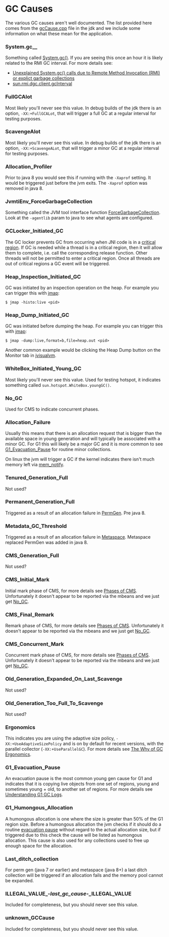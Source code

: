 # GC Causes

The various GC causes aren't well documented. The list provided here comes from the
[gcCause.cpp](http://hg.openjdk.java.net/jdk8u/hs-dev/hotspot/file/tip/src/share/vm/gc_interface/gcCause.cpp)
file in the jdk and we include some information on what these mean for the application.

### System.gc__

Something called [System.gc()](http://docs.oracle.com/javase/7/docs/api/java/lang/System.html#gc()).
If you are seeing this once an hour it is likely related to the RMI GC interval. For more
details see:

* [Unexplained System.gc() calls due to Remote Method Invocation (RMI) or explict garbage collections](http://www-01.ibm.com/support/docview.wss?uid=swg21173431)
* [sun.rmi.dgc.client.gcInterval](http://docs.oracle.com/javase/6/docs/technotes/guides/rmi/sunrmiproperties.html)

### FullGCAlot

Most likely you'll never see this value. In debug builds of the jdk there is an option,
`-XX:+FullGCALot`, that will trigger a full GC at a regular interval for testing purposes.

### ScavengeAlot

Most likely you'll never see this value. In debug builds of the jdk there is an option,
`-XX:+ScavengeALot`, that will trigger a minor GC at a regular interval for testing purposes.

### Allocation_Profiler

Prior to java 8 you would see this if running with the `-Xaprof` setting. It would be triggered
just before the jvm exits. The `-Xaprof` option was removed in java 8.

### JvmtiEnv_ForceGarbageCollection

Something called the JVM tool interface function
[ForceGarbageCollection](https://docs.oracle.com/javase/8/docs/platform/jvmti/jvmti.html#ForceGarbageCollection).
Look at the `-agentlib` param to java to see what agents are configured.

### GCLocker_Initiated_GC

The GC locker prevents GC from occurring when JNI code is in a
[critical region](http://docs.oracle.com/javase/8/docs/technotes/guides/jni/spec/functions.html#GetPrimitiveArrayCritical_ReleasePrimitiveArrayCritical).
If GC is needed while a thread is in a critical region, then it will allow them to complete,
i.e. call the corresponding release function. Other threads will not be permitted to enter a
critical region. Once all threads are out of critical regions a GC event will be triggered. 

### Heap_Inspection_Initiated_GC

GC was initiated by an inspection operation on the heap. For example you can trigger this
with [jmap](http://docs.oracle.com/javase/7/docs/technotes/tools/share/jmap.html):

`$ jmap -histo:live <pid>`

### Heap_Dump_Initiated_GC

GC was initiated before dumping the heap. For example you can trigger this with
[jmap](http://docs.oracle.com/javase/7/docs/technotes/tools/share/jmap.html):

`$ jmap -dump:live,format=b,file=heap.out <pid>`

Another common example would be clicking the Heap Dump button on the Monitor tab in
[jvisualvm](http://docs.oracle.com/javase/7/docs/technotes/tools/share/jvisualvm.html).

### WhiteBox_Initiated_Young_GC

Most likely you'll never see this value. Used for testing hotspot, it indicates something
called `sun.hotspot.WhiteBox.youngGC()`. 

### No_GC

Used for CMS to indicate concurrent phases.

### Allocation_Failure

Usually this means that there is an allocation request that is bigger than the available space
in young generation and will typically be associated with a minor GC. For G1 this will likely
be a major GC and it is more common to see [G1_Evacuation_Pause](#g1_evacuation_pause) for
routine minor collections.

On linux the jvm will trigger a GC if the kernel indicates there isn't much memory left via
[mem_notify](http://lwn.net/Articles/267013/).

### Tenured_Generation_Full

Not used?

### Permanent_Generation_Full

Triggered as a result of an allocation failure in
[PermGen](https://blogs.oracle.com/poonam/entry/about_g1_garbage_collector_permanent). Pre java 8.

### Metadata_GC_Threshold

Triggered as a result of an allocation failure in
[Metaspace](https://blogs.oracle.com/poonam/entry/about_g1_garbage_collector_permanent).
Metaspace replaced PermGen was added in java 8.

### CMS_Generation_Full

Not used?

### CMS_Initial_Mark

Initial mark phase of CMS, for more details see
[Phases of CMS](https://blogs.oracle.com/jonthecollector/entry/hey_joe_phases_of_cms).
Unfortunately it doesn't appear to be reported via the mbeans and we just get [No_GC](#no_gc).

### CMS_Final_Remark

Remark phase of CMS, for more details see
[Phases of CMS](https://blogs.oracle.com/jonthecollector/entry/hey_joe_phases_of_cms).
Unfortunately it doesn't appear to be reported via the mbeans and we just get [No_GC](#no_gc).

### CMS_Concurrent_Mark

Concurrent mark phase of CMS, for more details see
[Phases of CMS](https://blogs.oracle.com/jonthecollector/entry/hey_joe_phases_of_cms).
Unfortunately it doesn't appear to be reported via the mbeans and we just get [No_GC](#no_gc).

### Old_Generation_Expanded_On_Last_Scavenge

Not used?

### Old_Generation_Too_Full_To_Scavenge

Not used?

### Ergonomics

This indicates you are using the adaptive size policy, `-XX:+UseAdaptiveSizePolicy` and is
on by default for recent versions, with the parallel collector (`-XX:+UseParallelGC`). For
more details see [The Why of GC Ergonomics](https://blogs.oracle.com/jonthecollector/entry/the_unspoken_the_why_of).

### G1_Evacuation_Pause

An evacuation pause is the most common young gen cause for G1 and indicates that it is copying
live objects from one set of regions, young and sometimes young + old, to another set of
regions. For more details see [Understanding G1 GC Logs](https://blogs.oracle.com/poonam/entry/understanding_g1_gc_logs).

### G1_Humongous_Allocation

A humongous allocation is one where the size is greater than 50% of the G1 region size. Before
a humongous allocation the jvm checks if it should do a routine
[evacuation pause](#g1_evacuation_pause) without regard to the actual allocation size, but if
triggered due to this check the cause will be listed as humongous allocation. This cause is
also used for any collections used to free up enough space for the allocation. 

### Last_ditch_collection

For perm gen (java 7 or earlier) and metaspace (java 8+) a last ditch collection will be
triggered if an allocation fails and the memory pool cannot be expanded.

### ILLEGAL_VALUE_-_last_gc_cause_-_ILLEGAL_VALUE

Included for completeness, but you should never see this value.

### unknown_GCCause

Included for completeness, but you should never see this value.